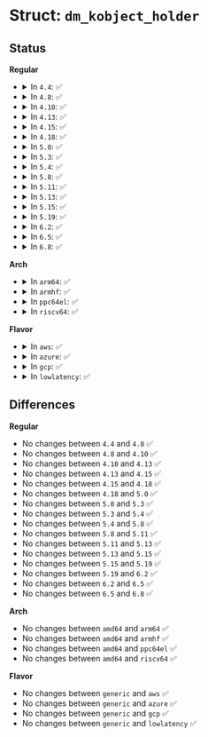 # Struct: <code>dm_kobject_holder</code>

## Status
<b>Regular</b>
<ul>
<li>
<details>
<summary>In <code>4.4</code>: ✅</summary>

```c
struct dm_kobject_holder {
    struct kobject kobj;
    struct completion completion;
};
```
</details>
</li>
<li>
<details>
<summary>In <code>4.8</code>: ✅</summary>

```c
struct dm_kobject_holder {
    struct kobject kobj;
    struct completion completion;
};
```
</details>
</li>
<li>
<details>
<summary>In <code>4.10</code>: ✅</summary>

```c
struct dm_kobject_holder {
    struct kobject kobj;
    struct completion completion;
};
```
</details>
</li>
<li>
<details>
<summary>In <code>4.13</code>: ✅</summary>

```c
struct dm_kobject_holder {
    struct kobject kobj;
    struct completion completion;
};
```
</details>
</li>
<li>
<details>
<summary>In <code>4.15</code>: ✅</summary>

```c
struct dm_kobject_holder {
    struct kobject kobj;
    struct completion completion;
};
```
</details>
</li>
<li>
<details>
<summary>In <code>4.18</code>: ✅</summary>

```c
struct dm_kobject_holder {
    struct kobject kobj;
    struct completion completion;
};
```
</details>
</li>
<li>
<details>
<summary>In <code>5.0</code>: ✅</summary>

```c
struct dm_kobject_holder {
    struct kobject kobj;
    struct completion completion;
};
```
</details>
</li>
<li>
<details>
<summary>In <code>5.3</code>: ✅</summary>

```c
struct dm_kobject_holder {
    struct kobject kobj;
    struct completion completion;
};
```
</details>
</li>
<li>
<details>
<summary>In <code>5.4</code>: ✅</summary>

```c
struct dm_kobject_holder {
    struct kobject kobj;
    struct completion completion;
};
```
</details>
</li>
<li>
<details>
<summary>In <code>5.8</code>: ✅</summary>

```c
struct dm_kobject_holder {
    struct kobject kobj;
    struct completion completion;
};
```
</details>
</li>
<li>
<details>
<summary>In <code>5.11</code>: ✅</summary>

```c
struct dm_kobject_holder {
    struct kobject kobj;
    struct completion completion;
};
```
</details>
</li>
<li>
<details>
<summary>In <code>5.13</code>: ✅</summary>

```c
struct dm_kobject_holder {
    struct kobject kobj;
    struct completion completion;
};
```
</details>
</li>
<li>
<details>
<summary>In <code>5.15</code>: ✅</summary>

```c
struct dm_kobject_holder {
    struct kobject kobj;
    struct completion completion;
};
```
</details>
</li>
<li>
<details>
<summary>In <code>5.19</code>: ✅</summary>

```c
struct dm_kobject_holder {
    struct kobject kobj;
    struct completion completion;
};
```
</details>
</li>
<li>
<details>
<summary>In <code>6.2</code>: ✅</summary>

```c
struct dm_kobject_holder {
    struct kobject kobj;
    struct completion completion;
};
```
</details>
</li>
<li>
<details>
<summary>In <code>6.5</code>: ✅</summary>

```c
struct dm_kobject_holder {
    struct kobject kobj;
    struct completion completion;
};
```
</details>
</li>
<li>
<details>
<summary>In <code>6.8</code>: ✅</summary>

```c
struct dm_kobject_holder {
    struct kobject kobj;
    struct completion completion;
};
```
</details>
</li>
</ul>
<b>Arch</b>
<ul>
<li>
<details>
<summary>In <code>arm64</code>: ✅</summary>

```c
struct dm_kobject_holder {
    struct kobject kobj;
    struct completion completion;
};
```
</details>
</li>
<li>
<details>
<summary>In <code>armhf</code>: ✅</summary>

```c
struct dm_kobject_holder {
    struct kobject kobj;
    struct completion completion;
};
```
</details>
</li>
<li>
<details>
<summary>In <code>ppc64el</code>: ✅</summary>

```c
struct dm_kobject_holder {
    struct kobject kobj;
    struct completion completion;
};
```
</details>
</li>
<li>
<details>
<summary>In <code>riscv64</code>: ✅</summary>

```c
struct dm_kobject_holder {
    struct kobject kobj;
    struct completion completion;
};
```
</details>
</li>
</ul>
<b>Flavor</b>
<ul>
<li>
<details>
<summary>In <code>aws</code>: ✅</summary>

```c
struct dm_kobject_holder {
    struct kobject kobj;
    struct completion completion;
};
```
</details>
</li>
<li>
<details>
<summary>In <code>azure</code>: ✅</summary>

```c
struct dm_kobject_holder {
    struct kobject kobj;
    struct completion completion;
};
```
</details>
</li>
<li>
<details>
<summary>In <code>gcp</code>: ✅</summary>

```c
struct dm_kobject_holder {
    struct kobject kobj;
    struct completion completion;
};
```
</details>
</li>
<li>
<details>
<summary>In <code>lowlatency</code>: ✅</summary>

```c
struct dm_kobject_holder {
    struct kobject kobj;
    struct completion completion;
};
```
</details>
</li>
</ul>

## Differences
<b>Regular</b>
<ul>
<li>
No changes between <code>4.4</code> and <code>4.8</code> ✅
</li>
<li>
No changes between <code>4.8</code> and <code>4.10</code> ✅
</li>
<li>
No changes between <code>4.10</code> and <code>4.13</code> ✅
</li>
<li>
No changes between <code>4.13</code> and <code>4.15</code> ✅
</li>
<li>
No changes between <code>4.15</code> and <code>4.18</code> ✅
</li>
<li>
No changes between <code>4.18</code> and <code>5.0</code> ✅
</li>
<li>
No changes between <code>5.0</code> and <code>5.3</code> ✅
</li>
<li>
No changes between <code>5.3</code> and <code>5.4</code> ✅
</li>
<li>
No changes between <code>5.4</code> and <code>5.8</code> ✅
</li>
<li>
No changes between <code>5.8</code> and <code>5.11</code> ✅
</li>
<li>
No changes between <code>5.11</code> and <code>5.13</code> ✅
</li>
<li>
No changes between <code>5.13</code> and <code>5.15</code> ✅
</li>
<li>
No changes between <code>5.15</code> and <code>5.19</code> ✅
</li>
<li>
No changes between <code>5.19</code> and <code>6.2</code> ✅
</li>
<li>
No changes between <code>6.2</code> and <code>6.5</code> ✅
</li>
<li>
No changes between <code>6.5</code> and <code>6.8</code> ✅
</li>
</ul>
<b>Arch</b>
<ul>
<li>
No changes between <code>amd64</code> and <code>arm64</code> ✅
</li>
<li>
No changes between <code>amd64</code> and <code>armhf</code> ✅
</li>
<li>
No changes between <code>amd64</code> and <code>ppc64el</code> ✅
</li>
<li>
No changes between <code>amd64</code> and <code>riscv64</code> ✅
</li>
</ul>
<b>Flavor</b>
<ul>
<li>
No changes between <code>generic</code> and <code>aws</code> ✅
</li>
<li>
No changes between <code>generic</code> and <code>azure</code> ✅
</li>
<li>
No changes between <code>generic</code> and <code>gcp</code> ✅
</li>
<li>
No changes between <code>generic</code> and <code>lowlatency</code> ✅
</li>
</ul>
